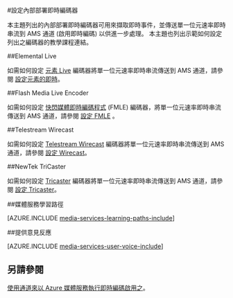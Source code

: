 <properties 
    pageTitle="設定內部部署即時編碼器" 
    description="本主題列出的內部部署即時編碼器可用來擷取即時事件，並傳送單一位元速率即時串流到 AMS 通道 (啟用即時編碼) 以供進一步處理。 本主題列出示範如何設定列出之編碼器的教學課程連結。" 
    services="media-services" 
    documentationCenter="" 
    authors="juliako" 
    manager="dwrede" 
    editor=""/>

<tags 
    ms.service="media-services" 
    ms.workload="media" 
    ms.tgt_pltfrm="na" 
    ms.devlang="na" 
    ms.topic="article" 
    ms.date="12/04/2015"    
    ms.author="juliako"/>



#設定內部部署即時編碼器

本主題列出的內部部署即時編碼器可用來擷取即時事件，並傳送單一位元速率即時串流到 AMS 通道 (啟用即時編碼) 以供進一步處理。 本主題也列出示範如何設定列出之編碼器的教學課程連結。


##Elemental Live

如需如何設定 [元素 Live](http://www.elementaltechnologies.com/products/elemental-live) 編碼器將單一位元速率即時串流傳送到 AMS 通道，請參閱 [設定元素的即時](media-services-configure-elemental-live-encoder.md)。
 
##Flash Media Live Encoder

如需如何設定 [快閃媒體即時編碼程式](http://www.adobe.com/products/flash-media-encoder.html) (FMLE) 編碼器，將單一位元速率即時串流傳送到 AMS 通道，請參閱 [設定 FMLE](media-services-configure-fmle-live-encoder.md) 。

##Telestream Wirecast

如需如何設定 [Telestream Wirecast](http://www.telestream.net/wirecast/overview.htm) 編碼器將單一位元速率即時串流傳送到 AMS 通道，請參閱 [設定 Wirecast](media-services-configure-wirecast-live-encoder.md)。

##NewTek TriCaster

如需如何設定 [Tricaster](http://newtek.com/products/tricaster-40.html) 編碼器將單一位元速率即時串流傳送到 AMS 通道，請參閱 [設定 Tricaster](media-services-configure-tricaster-live-encoder.md)。



##媒體服務學習路徑

[AZURE.INCLUDE [media-services-learning-paths-include](../../includes/media-services-learning-paths-include.md)]

##提供意見反應

[AZURE.INCLUDE [media-services-user-voice-include](../../includes/media-services-user-voice-include.md)]

## 另請參閱

[使用通道來以 Azure 媒體服務執行即時編碼啟用之](media-services-manage-live-encoder-enabled-channels.md)。

